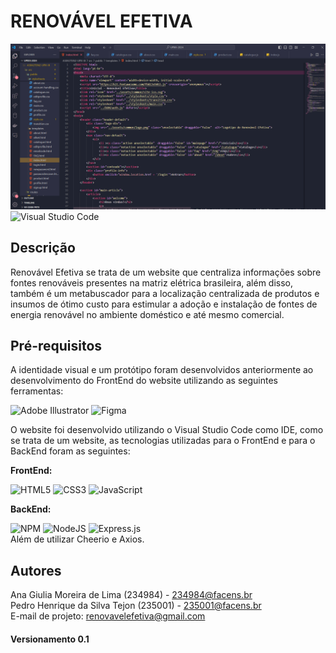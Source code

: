 # RENOVÁVEL EFETIVA
![IDE](https://github.com/PedroTejon/AS042TSN2-UPX-III/blob/main/thumbnail/IDE_Screenshot2.png)
![Visual Studio Code](https://img.shields.io/badge/Visual%20Studio%20Code-0078d7.svg?style=for-the-badge&logo=visual-studio-code&logoColor=white)

## Descrição
Renovável Efetiva se trata de um website que centraliza informações sobre fontes renováveis presentes na matriz elétrica brasileira, além disso, também é um metabuscador para a localização centralizada de produtos e insumos de ótimo custo para estimular a adoção e instalação de fontes de energia renovável no ambiente doméstico e até mesmo comercial.

## Pré-requisitos
A identidade visual e um protótipo foram desenvolvidos anteriormente ao desenvolvimento do FrontEnd do website utilizando as seguintes ferramentas:
<br>

![Adobe Illustrator](https://img.shields.io/badge/adobe%20illustrator-%23FF9A00.svg?style=for-the-badge&logo=adobe%20illustrator&logoColor=white)
![Figma](https://img.shields.io/badge/figma-%23F24E1E.svg?style=for-the-badge&logo=figma&logoColor=white)


O website foi desenvolvido utilizando o Visual Studio Code como IDE, como se trata de um website, as tecnologias utilizadas para o FrontEnd e para o BackEnd foram as seguintes:

**FrontEnd:**
<br>

![HTML5](https://img.shields.io/badge/html5-%23E34F26.svg?style=for-the-badge&logo=html5&logoColor=white)
![CSS3](https://img.shields.io/badge/css3-%231572B6.svg?style=for-the-badge&logo=css3&logoColor=white)
![JavaScript](https://img.shields.io/badge/javascript-%23323330.svg?style=for-the-badge&logo=javascript&logoColor=%23F7DF1E)

**BackEnd:**
<br>

![NPM](https://img.shields.io/badge/NPM-%23CB3837.svg?style=for-the-badge&logo=npm&logoColor=white)
![NodeJS](https://img.shields.io/badge/node.js-6DA55F?style=for-the-badge&logo=node.js&logoColor=white)
![Express.js](https://img.shields.io/badge/express.js-%23404d59.svg?style=for-the-badge&logo=express&logoColor=%2361DAFB)
<br>
Além de utilizar Cheerio e Axios.

## Autores
Ana Giulia Moreira de Lima (234984) - 234984@facens.br
<br>
Pedro Henrique da Silva Tejon (235001) - 235001@facens.br
<br>
E-mail de projeto: renovavelefetiva@gmail.com

#### Versionamento 0.1

